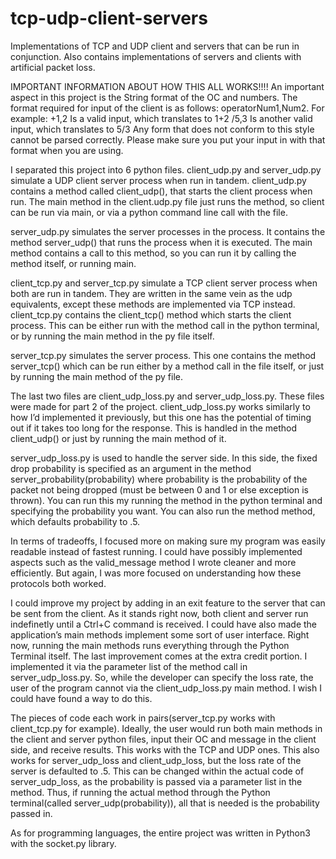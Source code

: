# tcp-udp-client-servers
Implementations of TCP and UDP client and servers that can be run in conjunction. Also contains implementations of servers and clients with artificial packet loss.


IMPORTANT INFORMATION ABOUT HOW THIS ALL WORKS!!!!
An important aspect in this project is the String format of the OC and numbers. The
format required for input of the client is as follows: operatorNum1,Num2. For example:
+1,2
Is a valid input, which translates to 1+2
/5,3
Is another valid input, which translates to 5/3
Any form that does not conform to this style cannot be parsed correctly. Please make
sure you put your input in with that format when you are using.

I separated this project into 6 python files. client_udp.py and server_udp.py simulate a
UDP client server process when run in tandem. client_udp.py contains a method called
client_udp(), that starts the client process when run. The main method in the client.udp.py file
just runs the method, so client can be run via main, or via a python command line call with the
file.


server_udp.py simulates the server processes in the process. It contains the method
server_udp() that runs the process when it is executed. The main method contains a call to this
method, so you can run it by calling the method itself, or running main.


client_tcp.py and server_tcp.py simulate a TCP client server process when both are run
in tandem. They are written in the same vein as the udp equivalents, except these methods are
implemented via TCP instead. client_tcp.py contains the client_tcp() method which starts the
client process. This can be either run with the method call in the python terminal, or by running
the main method in the py file itself.


server_tcp.py simulates the server process. This one contains the method server_tcp()
which can be run either by a method call in the file itself, or just by running the main method of
the py file.


The last two files are client_udp_loss.py and server_udp_loss.py. These files were made
for part 2 of the project. client_udp_loss.py works similarly to how I’d implemented it previously,
but this one has the potential of timing out if it takes too long for the response. This is handled in
the method client_udp() or just by running the main method of it.


server_udp_loss.py is used to handle the server side. In this side, the fixed drop
probability is specified as an argument in the method server_probability(probability) where
probability is the probability of the packet not being dropped (must be between 0 and 1 or else
exception is thrown). You can run this my running the method in the python terminal and
specifying the probability you want. You can also run the method method, which defaults
probability to .5.


In terms of tradeoffs, I focused more on making sure my program was easily readable instead of
fastest running. I could have possibly implemented aspects such as the valid_message method
I wrote cleaner and more efficiently. But again, I was more focused on understanding how these
protocols both worked.


I could improve my project by adding in an exit feature to the server that can be sent from the
client. As it stands right now, both client and server run indefinetly until a Ctrl+C command is
received. I could have also made the application’s main methods implement some sort of user
interface. Right now, running the main methods runs everything through the Python Terminal
itself. The last improvement comes at the extra credit portion. I implemented it via the parameter
list of the method call in server_udp_loss.py. So, while the developer can specify the loss rate,
the user of the program cannot via the client_udp_loss.py main method. I wish I could have
found a way to do this.


The pieces of code each work in pairs(server_tcp.py works with client_tcp.py for example).
Ideally, the user would run both main methods in the client and server python files, input their
OC and message in the client side, and receive results. This works with the TCP and UDP ones.
This also works for server_udp_loss and client_udp_loss, but the loss rate of the server is
defaulted to .5. This can be changed within the actual code of server_udp_loss, as the
probability is passed via a parameter list in the method. Thus, if running the actual method
through the Python terminal(called server_udp(probability)), all that is needed is the probability
passed in.


As for programming languages, the entire project was written in Python3 with the socket.py library.
